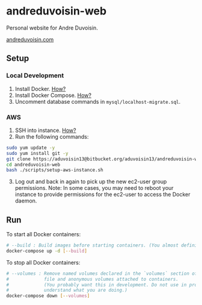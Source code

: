 # andreduvoisin-web

Personal website for Andre Duvoisin.

[andreduvoisin.com](https://andreduvoisin.com)

## Setup

### Local Development

1. Install Docker. [How?](https://docs.docker.com/install/)
2. Install Docker Compose. [How?](https://docs.docker.com/compose/install/)
3. Uncomment database commands in `mysql/localhost-migrate.sql`.

### AWS

1. SSH into instance. [How?](https://docs.aws.amazon.com/AWSEC2/latest/UserGuide/AccessingInstances.html)
2. Run the following commands:
```bash
sudo yum update -y
sudo yum install git -y
git clone https://aduvoisin13@bitbucket.org/aduvoisin13/andreduvoisin-web.git
cd andreduvoisin-web
bash ./scripts/setup-aws-instance.sh
```
3. Log out and back in again to pick up the new ec2-user group permissions. Note: In some cases, you may need to reboot your instance to provide permissions for the ec2-user to access the Docker daemon.

## Run

To start all Docker containers:
```bash
# --build : Build images before starting containers. (You almost definitely want this.)
docker-compose up -d [--build]
```

To stop all Docker containers:
```bash
# --volumes : Remove named volumes declared in the `volumes` section of the Compose
#             file and anonymous volumes attached to containers.
#             (You probably want this in development. Do not use in production unless you
#             understand what you are doing.)
docker-compose down [--volumes]
```
